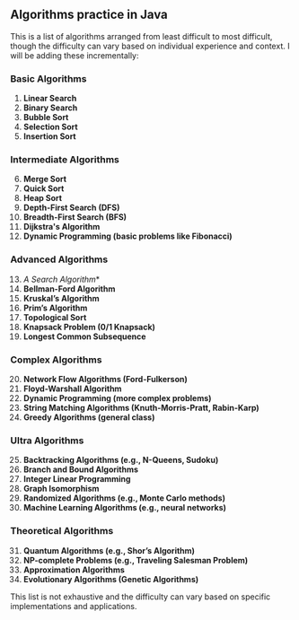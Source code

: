 ## Algorithms practice in Java
This is a list of algorithms arranged from least difficult to most difficult, though the difficulty can vary based on individual experience and context. I will be adding these incrementally:

### Basic Algorithms
1. **Linear Search**
2. **Binary Search**
3. **Bubble Sort**
4. **Selection Sort**
5. **Insertion Sort**

### Intermediate Algorithms
6. **Merge Sort**
7. **Quick Sort**
8. **Heap Sort**
9. **Depth-First Search (DFS)**
10. **Breadth-First Search (BFS)**
11. **Dijkstra's Algorithm**
12. **Dynamic Programming (basic problems like Fibonacci)**

### Advanced Algorithms
13. **A* Search Algorithm**
14. **Bellman-Ford Algorithm**
15. **Kruskal’s Algorithm**
16. **Prim’s Algorithm**
17. **Topological Sort**
18. **Knapsack Problem (0/1 Knapsack)**
19. **Longest Common Subsequence**

### Complex Algorithms
20. **Network Flow Algorithms (Ford-Fulkerson)**
21. **Floyd-Warshall Algorithm**
22. **Dynamic Programming (more complex problems)**
23. **String Matching Algorithms (Knuth-Morris-Pratt, Rabin-Karp)**
24. **Greedy Algorithms (general class)**

### Ultra Algorithms
25. **Backtracking Algorithms (e.g., N-Queens, Sudoku)**
26. **Branch and Bound Algorithms**
27. **Integer Linear Programming**
28. **Graph Isomorphism**
29. **Randomized Algorithms (e.g., Monte Carlo methods)**
30. **Machine Learning Algorithms (e.g., neural networks)**

### Theoretical Algorithms
31. **Quantum Algorithms (e.g., Shor’s Algorithm)**
32. **NP-complete Problems (e.g., Traveling Salesman Problem)**
33. **Approximation Algorithms**
34. **Evolutionary Algorithms (Genetic Algorithms)**

This list is not exhaustive and the difficulty can vary based on specific implementations and applications.
